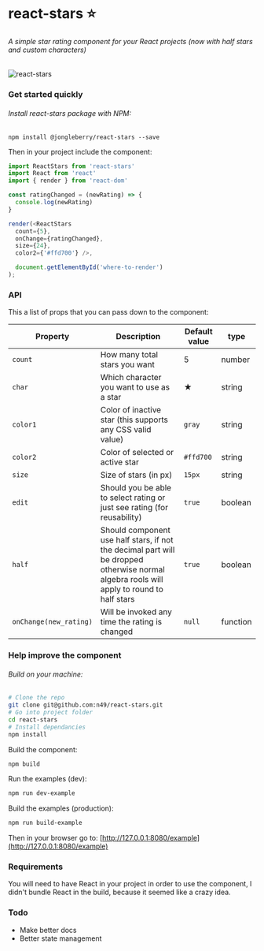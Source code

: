 # react-stars :star:
###### A simple star rating component for your React projects (now with half stars and custom characters)

![react-stars](http://i.imgur.com/VDbzbqF.gif)

### Get started quickly

###### Install react-stars package with NPM:
`npm install @jongleberry/react-stars --save`

Then in your project include the component:

```javascript
import ReactStars from 'react-stars'
import React from 'react'
import { render } from 'react-dom'

const ratingChanged = (newRating) => {
  console.log(newRating)
}

render(<ReactStars
  count={5},
  onChange={ratingChanged},
  size={24},
  color2={'#ffd700'} />,

  document.getElementById('where-to-render')
);
```
### API

This a list of props that you can pass down to the component:

| Property | Description | Default value | type |
| -------- | ----------- | ------------- | ---- |
| `count`  | How many total stars you want  | 5 | number |
| `char` | Which character you want to use as a star | ★ | string |
| `color1` | Color of inactive star (this supports any CSS valid value) | `gray` | string |
| `color2` | Color of selected or active star | `#ffd700` | string |
| `size` | Size of stars (in px) | `15px` | string |
| `edit` | Should you be able to select rating or just see rating (for reusability) | `true` | boolean |
| `half` | Should component use half stars, if not the decimal part will be dropped otherwise normal algebra rools will apply to round to half stars | `true` | boolean
| `onChange(new_rating)` | Will be invoked any time the rating is changed | `null` | function |

### Help improve the component
###### Build on your machine:
```bash
# Clone the repo
git clone git@github.com:n49/react-stars.git
# Go into project folder
cd react-stars
# Install dependancies
npm install
```
Build the component:
```bash
npm build
```
Run the examples (dev):
```bash
npm run dev-example
```
Build the examples (production):
```bash
npm run build-example
```

Then in your browser go to: [http://127.0.0.1:8080/example](http://127.0.0.1:8080/example)

### Requirements

You will need to have React in your project in order to use the component, I didn't bundle React in the build, because it seemed like a crazy idea.

### Todo

* Make better docs
* Better state management
